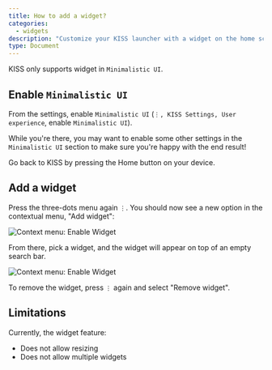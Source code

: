```yaml
---
title: How to add a widget?
categories:
  - widgets
description: "Customize your KISS launcher with a widget on the home screen."
type: Document
---
```


KISS only supports widget in `Minimalistic UI`.

## Enable `Minimalistic UI`

From the settings, enable `Minimalistic UI` (`⋮, KISS Settings, User experience`, enable `Minimalistic UI`).

While you're there, you may want to enable some other settings in the `Minimalistic UI` section to make sure you're happy with the end result!

Go back to KISS by pressing the Home button on your device.

## Add a widget
Press the three-dots menu again `⋮`. You should now see a new option in the contextual menu, "Add widget":

![Context menu: Enable Widget](/screenshots/widget-context-menu.png)

From there, pick a widget, and the widget will appear on top of an empty search bar.

![Context menu: Enable Widget](/screenshots/example-widget.png)

To remove the widget, press `⋮` again and select "Remove widget".

## Limitations
Currently, the widget feature:

* Does not allow resizing
* Does not allow multiple widgets
